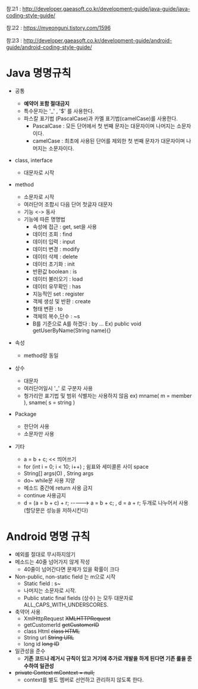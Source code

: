 참고1 : http://developer.gaeasoft.co.kr/development-guide/java-guide/java-coding-style-guide/

참고2 : https://myeonguni.tistory.com/1596

참고3 : http://developer.gaeasoft.co.kr/development-guide/android-guide/android-coding-style-guide/



Java 명명규칙
===
+ 공통
  + **예약어 포함 절대금지**
  + 특수문자는 '_' , '$' 를 사용한다.
  + 파스칼 표기법 (PascalCase)과 카멜 표기법(camelCase)를 사용한다.
    + PascalCase : 모든 단어에서 첫 번째 문자는 대문자이며 나머지는 소문자이다.
    + camelCase : 최초에 사용된 단어를 제외한 첫 번째 문자가 대문자이며 나머지는 소문자이다.
+ class, interface
  + 대문자로 시작
+ method
  + 소문자로 시작
  + 여러단어 조합시 다음 단어 첫글자 대문자
  + 기능 <-> 동사
  + 기능에 따른 명명법
    + 속성에 접근 : get, set을 사용
    + 데이터 조회 : find
    + 데이터 입력 : input
    + 데이터 변경 : modify
    + 데이터 삭제 : delete
    + 데이터 초기화 : init
    + 반환값 boolean : is
    + 데이터 불러오기 : load
    + 데이터 유무확인 : has
    + 지능적인 set : register
    + 객체 생성 및 반환 : create
    + 형태 변환 : to
    + 객체의 복수,단수 : ~s
    + B를 기준으로 A를 하겠다 : by ... Ex) public void getUserByName(String name){}
    
+ 속성
  + method랑 동일 
+ 상수
  + 대문자
  + 여러단어일시 '_' 로 구분자 사용
  + 헝가리안 표기법 및 범위 식별자는 사용하지 않음 ex) mname( m = member ), sname( s = string )
+ Package
  + 한단어 사용
  + 소문자만 사용
+ 기타
  + a = b + c;  << 띄어쓰기
  + for (int i = 0; i < 10; i++) ; 쉼표와 세미콜론 사이 space
  + String[] args(O) , String args[](X)
  + do~ while문 사용 지양
  + 메소드 중간에 return 사용 금지
  + continue 사용금지
  + d = (a = b + c) + r;  -----> a = b + c; , d = a + r; 두개로 나누어서 사용 (할당문은 성능을 저하시킨다)
  
Android 명명 규칙
===
+ 예외를 절대로 무시하지않기
+ 메소드는 40줄 넘어가지 않게 작성
  + 40줄이 넘어간다면 문제가 있을 확률이 크다
+ Non-public, non-static field 는 m으로 시작
  + Static field : s~
  + 나머지는 소문자로 시작.
  + Public static final fields (상수) 는 모두 대문자로 ALL_CAPS_WITH_UNDERSCORES.
+ 축약어 사용
  + XmlHttpRequest ~~XMLHTTPRequest~~
  + getCustomerId	~~getCustomerID~~
  + class Html ~~class HTML~~
  + String url ~~String URL~~
  + long id	~~long ID~~
+ 일관성을 준수
  + **기존 코드나 레거시 규칙이 있고 거기에 추가로 개발을 하게 된다면 기존 룰을 준수하여 일관성**
+ ~~private Context mContext = null;~~
  + context를 별도 멤버로 선언하고 관리하지 않도록 한다.
